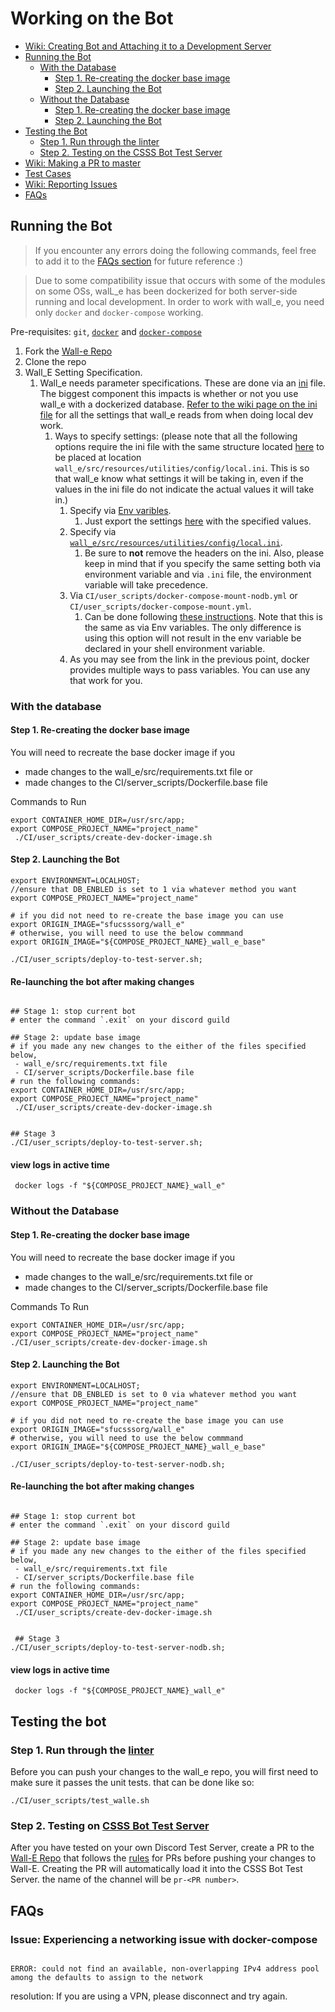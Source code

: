# Working on the Bot

- [Wiki: Creating Bot and Attaching it to a Development Server](https://github.com/CSSS/wall_e/wiki/2.-Creating-Bot-and-Attaching-it-to-a-Development-Server)  
- [Running the Bot](#running-the-bot)  
  - [With the Database](#with-the-database)
    - [Step 1. Re-creating the docker base image](#step-1-re-creating-the-docker-base-image)
    - [Step 2. Launching the Bot](#step-2-launching-the-bot)
  - [Without the Database](#without-the-database)
    - [Step 1. Re-creating the docker base image](#step-1-re-creating-the-docker-base-image-1)
    - [Step 2. Launching the Bot](#step-2-launching-the-bot-1)
- [Testing the Bot](#testing-the-bot)
  - [Step 1. Run through the linter](#step-1-run-through-the-linter)
  - [Step 2. Testing on the CSSS Bot Test Server](#step-2-testing-on-csss-bot-test-server)
- [Wiki: Making a PR to master](https://github.com/CSSS/wall_e/wiki/3.-Making-a-PR-to-master)  
- [Test Cases](#test-cases)  
- [Wiki: Reporting Issues](https://github.com/CSSS/wall_e/wiki/4.-Reporting-Issues)  
- [FAQs](#faqs)  


## Running the Bot
>If you encounter any errors doing the following commands, feel free to add it to the [FAQs section](#faqs) for future reference :)

> Due to some compatibility issue that occurs with some of the modules on some OSs, walL_e has been dockerized for both server-side running and local development. In order to work with wall_e, you need only `docker` and `docker-compose` working.

Pre-requisites: `git`, [`docker`](https://docs.docker.com/install/linux/docker-ce/debian/#set-up-the-repository) and [`docker-compose`](https://docs.docker.com/compose/install/#install-compose)

1. Fork the [Wall-e Repo](https://github.com/CSSS/wall_e.git)  
2. Clone the repo
3. Wall_E Setting Specification.
   1. Wall_e needs parameter specifications. These are done via an [ini](https://en.wikipedia.org/wiki/INI_file) file. The biggest component this impacts is whether or not you use wall_e with a dockerized database. [Refer to the wiki page on the ini file](https://github.com/CSSS/wall_e/wiki/5.-contents-of-local.ini) for all the settings that wall_e reads from when doing local dev work.
      1. Ways to specify settings: (please note that all the following options require the ini file with the same structure located [here](https://github.com/CSSS/wall_e/wiki/5.-contents-of-local.ini) to be placed at location `wall_e/src/resources/utilities/config/local.ini`. This is so that wall_e know what settings it will be taking in, even if the values in the ini file do not indicate the actual values it will take in.)
         1. Specify via [Env varibles](https://en.wikipedia.org/wiki/Environment_variable).
            1. Just export the settings [here](https://github.com/CSSS/wall_e/wiki/5.-contents-of-local.ini) with the specified values.
         2. Specify via [`wall_e/src/resources/utilities/config/local.ini`](https://github.com/CSSS/wall_e/wiki/5.-contents-of-local.ini).
            1. Be sure to **not** remove the headers on the ini. Also, please keep in mind that if you specify the same setting both via environment variable and via `.ini` file,  the environment variable will take precedence.
         3. Via `CI/user_scripts/docker-compose-mount-nodb.yml` or `CI/user_scripts/docker-compose-mount.yml`.
            1. Can be done following [these instructions](https://docs.docker.com/compose/environment-variables/#set-environment-variables-in-containers). Note that this is the same as via Env variables. The only difference is using this option will not result in the env variable be declared in your shell environment variable.
         4. As you may see from the link in the previous point, docker provides multiple ways to pass variables. You can use any that work for you.


### With the database

#### Step 1. Re-creating the docker base image
You will need to recreate the base docker image if you
 * made changes to the wall_e/src/requirements.txt file or
 * made changes to the CI/server_scripts/Dockerfile.base file

Commands to Run
```shell
export CONTAINER_HOME_DIR=/usr/src/app;
export COMPOSE_PROJECT_NAME="project_name"
 ./CI/user_scripts/create-dev-docker-image.sh
```

#### Step 2. Launching the Bot
```shell
export ENVIRONMENT=LOCALHOST;
//ensure that DB_ENBLED is set to 1 via whatever method you want
export COMPOSE_PROJECT_NAME="project_name"

# if you did not need to re-create the base image you can use
export ORIGIN_IMAGE="sfucsssorg/wall_e"
# otherwise, you will need to use the below commmand
export ORIGIN_IMAGE="${COMPOSE_PROJECT_NAME}_wall_e_base"

./CI/user_scripts/deploy-to-test-server.sh;
```

#### Re-launching the bot after making changes
```shell

## Stage 1: stop current bot
# enter the command `.exit` on your discord guild

## Stage 2: update base image
# if you made any new changes to the either of the files specified below,
 - wall_e/src/requirements.txt file
 - CI/server_scripts/Dockerfile.base file
# run the following commands:
export CONTAINER_HOME_DIR=/usr/src/app;
export COMPOSE_PROJECT_NAME="project_name"
 ./CI/user_scripts/create-dev-docker-image.sh


## Stage 3
./CI/user_scripts/deploy-to-test-server.sh;
```

#### view logs in active time
```shell
 docker logs -f "${COMPOSE_PROJECT_NAME}_wall_e"
```

### Without the Database

#### Step 1. Re-creating the docker base image
You will need to recreate the base docker image if you
 * made changes to the wall_e/src/requirements.txt file or
 * made changes to the CI/server_scripts/Dockerfile.base file

Commands To Run
```shell
export CONTAINER_HOME_DIR=/usr/src/app;
export COMPOSE_PROJECT_NAME="project_name"
./CI/user_scripts/create-dev-docker-image.sh
```

#### Step 2. Launching the Bot

```shell
export ENVIRONMENT=LOCALHOST;
//ensure that DB_ENBLED is set to 0 via whatever method you want
export COMPOSE_PROJECT_NAME="project_name"

# if you did not need to re-create the base image you can use
export ORIGIN_IMAGE="sfucsssorg/wall_e"
# otherwise, you will need to use the below commmand
export ORIGIN_IMAGE="${COMPOSE_PROJECT_NAME}_wall_e_base"

./CI/user_scripts/deploy-to-test-server-nodb.sh;
```


#### Re-launching the bot after making changes
```shell

## Stage 1: stop current bot
# enter the command `.exit` on your discord guild

## Stage 2: update base image
# if you made any new changes to the either of the files specified below,
 - wall_e/src/requirements.txt file
 - CI/server_scripts/Dockerfile.base file
# run the following commands:
export CONTAINER_HOME_DIR=/usr/src/app;
export COMPOSE_PROJECT_NAME="project_name"
 ./CI/user_scripts/create-dev-docker-image.sh


 ## Stage 3
./CI/user_scripts/deploy-to-test-server-nodb.sh;

```

#### view logs in active time
```shell
 docker logs -f "${COMPOSE_PROJECT_NAME}_wall_e"
```

## Testing the bot

### Step 1. Run through the [linter](https://en.wikipedia.org/wiki/Lint_%28software%29)

Before you can push your changes to the wall_e repo, you will first need to make sure it passes the unit tests. that can be done like so:

```shell
./CI/user_scripts/test_walle.sh
```

### Step 2. Testing on [CSSS Bot Test Server](https://discord.gg/85bWteC)
After you have tested on your own Discord Test Server, create a PR to the [Wall-E Repo](https://github.com/CSSS/wall_e/pulls) that follows the [rules](https://github.com/CSSS/wall_e/wiki/3.-Making-a-PR-to-master) for PRs before pushing your changes to Wall-E. Creating the PR will automatically load it into the CSSS Bot Test Server. the name of the channel will be `pr-<PR number>`.  

## FAQs  

### Issue: Experiencing a networking issue with docker-compose

```shell

ERROR: could not find an available, non-overlapping IPv4 address pool among the defaults to assign to the network

```
resolution: If you are using a VPN, please disconnect and try again.
